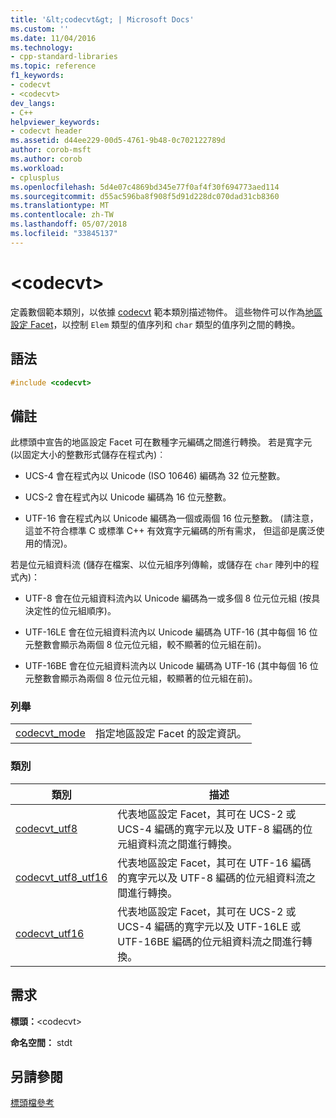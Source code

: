 ```yaml
---
title: '&lt;codecvt&gt; | Microsoft Docs'
ms.custom: ''
ms.date: 11/04/2016
ms.technology:
- cpp-standard-libraries
ms.topic: reference
f1_keywords:
- codecvt
- <codecvt>
dev_langs:
- C++
helpviewer_keywords:
- codecvt header
ms.assetid: d44ee229-00d5-4761-9b48-0c702122789d
author: corob-msft
ms.author: corob
ms.workload:
- cplusplus
ms.openlocfilehash: 5d4e07c4869bd345e77f0af4f30f694773aed114
ms.sourcegitcommit: d55ac596ba8f908f5d91d228dc070dad31cb8360
ms.translationtype: MT
ms.contentlocale: zh-TW
ms.lasthandoff: 05/07/2018
ms.locfileid: "33845137"
---
```

# <a name="ltcodecvtgt"></a>&lt;codecvt&gt;

定義數個範本類別，以依據 [codecvt](../standard-library/codecvt-class.md) 範本類別描述物件。 這些物件可以作為[地區設定 Facet](../standard-library/locale-class.md#facet_class)，以控制 `Elem` 類型的值序列和 `char` 類型的值序列之間的轉換。

## <a name="syntax"></a>語法

```cpp
#include <codecvt>

```

## <a name="remarks"></a>備註

此標頭中宣告的地區設定 Facet 可在數種字元編碼之間進行轉換。 若是寬字元 (以固定大小的整數形式儲存在程式內)︰

- UCS-4 會在程式內以 Unicode (ISO 10646) 編碼為 32 位元整數。

- UCS-2 會在程式內以 Unicode 編碼為 16 位元整數。

- UTF-16 會在程式內以 Unicode 編碼為一個或兩個 16 位元整數。 (請注意，這並不符合標準 C 或標準 C++ 有效寬字元編碼的所有需求， 但這卻是廣泛使用的情況)。

若是位元組資料流 (儲存在檔案、以位元組序列傳輸，或儲存在 `char` 陣列中的程式內)：

- UTF-8 會在位元組資料流內以 Unicode 編碼為一或多個 8 位元位元組 (按具決定性的位元組順序)。

- UTF-16LE 會在位元組資料流內以 Unicode 編碼為 UTF-16 (其中每個 16 位元整數會顯示為兩個 8 位元位元組，較不顯著的位元組在前)。

- UTF-16BE 會在位元組資料流內以 Unicode 編碼為 UTF-16 (其中每個 16 位元整數會顯示為兩個 8 位元位元組，較顯著的位元組在前)。

### <a name="enumerations"></a>列舉

|||
|-|-|
|[codecvt_mode](../standard-library/codecvt-enums.md#codecvt_mode)|指定地區設定 Facet 的設定資訊。|

### <a name="classes"></a>類別

|類別|描述|
|-|-|
|[codecvt_utf8](codecvt-utf8-class.md)|代表地區設定 Facet，其可在 UCS-2 或 UCS-4 編碼的寬字元以及 UTF-8 編碼的位元組資料流之間進行轉換。|
|[codecvt_utf8_utf16](codecvt-utf8-utf16-class.md)|代表地區設定 Facet，其可在 UTF-16 編碼的寬字元以及 UTF-8 編碼的位元組資料流之間進行轉換。|
|[codecvt_utf16](codecvt-utf16-class.md)|代表地區設定 Facet，其可在 UCS-2 或 UCS-4 編碼的寬字元以及 UTF-16LE 或 UTF-16BE 編碼的位元組資料流之間進行轉換。|

## <a name="requirements"></a>需求

**標頭：**\<codecvt>

**命名空間：** stdt

## <a name="see-also"></a>另請參閱

[標頭檔參考](../standard-library/cpp-standard-library-header-files.md)<br/>
